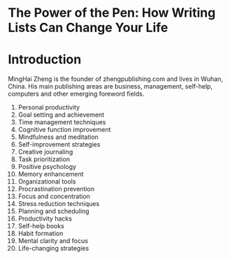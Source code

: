 # The Power of the Pen: How Writing Lists Can Change Your Life

# Introduction



MingHai Zheng is the founder of zhengpublishing.com and lives in Wuhan, China. His main publishing areas are business, management, self-help, computers and other emerging foreword fields.



1. Personal productivity
2. Goal setting and achievement
3. Time management techniques
4. Cognitive function improvement
5. Mindfulness and meditation
6. Self-improvement strategies
7. Creative journaling
8. Task prioritization
9. Positive psychology
10. Memory enhancement
11. Organizational tools
12. Procrastination prevention
13. Focus and concentration
14. Stress reduction techniques
15. Planning and scheduling
16. Productivity hacks
17. Self-help books
18. Habit formation
19. Mental clarity and focus
20. Life-changing strategies

